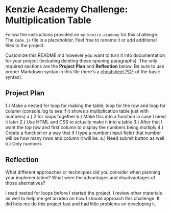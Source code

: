 # Kenzie Academy Challenge: Multiplication Table

Follow the instructions provided on `my.kenzie.academy` for this challenge. The `code.js` file is a placeholder. Feel free to rename it or add additional files to the project.

Customize this README.md however you want to turn it into documentation for your project (including deleting these opening paragraphs). The only required sections are the **Project Plan** and **Reflection** below. Be sure to use proper Markdown syntax in this file (here's a [cheatsheet PDF](https://guides.github.com/pdfs/markdown-cheatsheet-online.pdf) of the basic syntax).

## Project Plan

1.) Make a nested for loop for making the table, loop for the row and loop for column (console.log to see if it shows a multiplication table just with numbers)
    a.) 2 for loops together
    b.) Make this into a function in case I need it later
2.) Use HTML and CSS to actually make it into a table
3.) After that I want the top row and first column to display the numbers being multiply
4.) Create a function or a way that if I type a number (input field) that number will be how many rows and column it will be. 
    a.) Need  submit button as well
    b.) Only numbers

## Reflection

What different approaches or techniques did you consider when planning your implementation? What were the advantages and disadvantages of those alternatives?

I read nested for loops before I started the project. I review other materials as well to help me get an idea on how I should approach this challenge. It did help me do this project fast and had little problems on developing it. 